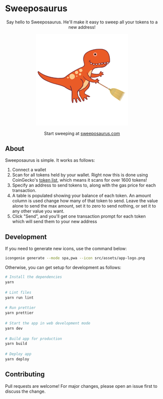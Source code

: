 # Sweeposaurus

<div align="center">
  <p>Say hello to Sweeposaurus. He'll make it easy to sweep all your tokens to a new address!</p>
  <img src="src/assets/app-logo.png" width=300px />
  <p>Start sweeping at <a href="https://sweeposaurus.com/" target="_blank">sweeposaurus.com</a>
</div>

## About

Sweeposaurus is simple. It works as follows:

1. Connect a wallet
1. Scan for all tokens held by your wallet. Right now this is done using CoinGecko's [token list](https://tokenlists.org/token-list?url=https://tokens.coingecko.com/uniswap/all.json), which means it scans for over 1600 tokens!
1. Specify an address to send tokens to, along with the gas price for each transaction.
1. A table is populated showing your balance of each token. An amount column is used change how many of that token to send. Leave the value alone to send the max amount, set it to zero to send nothing, or set it to any other value you want.
1. Click "Send", and you'll get one transaction prompt for each token which will send them to your new address

## Development

If you need to generate new icons, use the command below:

```bash
icongenie generate --mode spa,pwa --icon src/assets/app-logo.png
```

Otherwise, you can get setup for development as follows:

```bash
# Install the dependencies
yarn

# Lint files
yarn run lint

# Run prettier
yarn prettier

# Start the app in web development mode
yarn dev

# Build app for production
yarn build

# Deploy app
yarn deploy
```

## Contributing

Pull requests are welcome! For major changes, please open an issue first to discuss the change.
